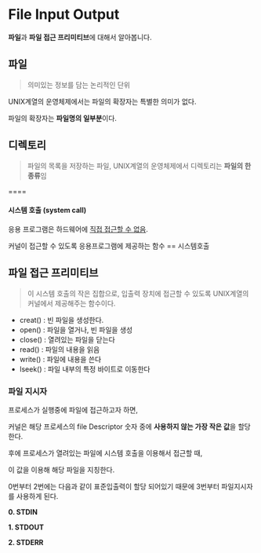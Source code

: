 # File Input Output
**파일**과  **파일 접근 프리미티브**에 대해서 알아봅니다.

<!-- -->
## <i class="icon-file"></i> 파일
> 의미있는 정보를 담는 논리적인 단위

UNIX계열의 운영체제에서는 파일의 확장자는 특별한 의미가 없다.

파일의 확장자는 **파일명의 일부분**이다.



## 디렉토리
> 파일의 목록을 저장하는 파일, UNIX계열의 운영체제에서 디렉토리는 **파일의 한 종류**임

====

#### 시스템 호출 (system call)
응용 프로그램은 하드웨어에 <u>직접 접근할 수 없음</u>.

커널이 접근할 수 있도록 응용프로그램에 제공하는 함수 == 시스템호출

## 파일 접근 프리미티브
> 이 시스템 호출의 작은 집합으로, 입출력 장치에 접근할 수 있도록 UNIX계열의 커널에서 제공해주는 함수이다.

- creat() : 빈 파일을 생성한다.
- open()  : 파일을 열거나, 빈 파일을 생성
- close() : 열려있는 파일을 닫는다
- read()  : 파일의 내용을 읽음
- write() : 파일에 내용을 쓴다
- lseek() : 파일 내부의 특정 바이트로 이동한다


### 파일 지시자
프로세스가 실행중에 파일에 접근하고자 하면,

커널은 해당 프로세스의 file Descriptor 숫자 중에 **사용하지 않는 가장 작은 값**을 할당한다.



후에 프로세스가 열려있는 파일에 시스템 호출을 이용해서 접근할 때,

이 값을 이용해 해당 파일을 지칭한다.



0번부터 2번에는 다음과 같이 표준입출력이 할당 되어있기 때문에 3번부터 파일지시자를 사용하게 된다.

**0. STDIN**

**1. STDOUT**

**2. STDERR**
